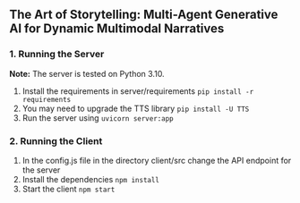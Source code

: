 ## The Art of Storytelling: Multi-Agent Generative AI for Dynamic Multimodal Narratives

### 1. Running the Server
**Note:** The server is tested on Python 3.10.
1. Install the requirements in server/requirements
   `pip install -r requirements`
2. You may need to upgrade the TTS library
   `pip install -U TTS`
3. Run the server using
   `uvicorn server:app`

### 2. Running the Client
1. In the config.js file in the directory client/src change the API endpoint for the server
2. Install the dependencies `npm install`
3. Start the client `npm start`
